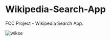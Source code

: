 # Wikipedia-Search-App
FCC Project - Wikipedia Search App.

![wikse](https://user-images.githubusercontent.com/29843204/29383527-063a5a0a-82d1-11e7-8c9e-c693fb63683c.png)
